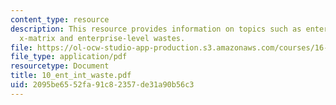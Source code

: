 ```yaml
---
content_type: resource
description: This resource provides information on topics such as enterprise interactions,
  x-matrix and enterprise-level wastes.
file: https://ol-ocw-studio-app-production.s3.amazonaws.com/courses/16-852j-integrating-the-lean-enterprise-fall-2005/2095be6552fa91c82357de31a90b56c3_10_ent_int_waste.pdf
file_type: application/pdf
resourcetype: Document
title: 10_ent_int_waste.pdf
uid: 2095be65-52fa-91c8-2357-de31a90b56c3
---
```

